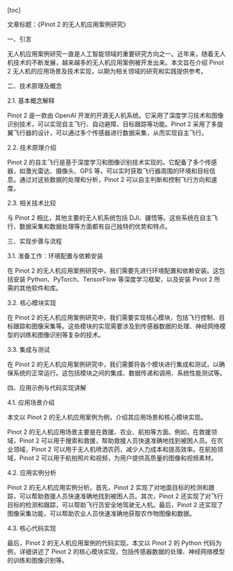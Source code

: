 
[toc]                    
                
                
文章标题：《Pinot 2 的无人机应用案例研究》

一、引言

无人机应用案例研究一直是人工智能领域的重要研究方向之一。近年来，随着无人机技术的不断发展，越来越多的无人机应用案例被开发出来。本文旨在介绍 Pinot 2 无人机的应用场景及技术实现，以期为相关领域的研究和实践提供参考。

二、技术原理及概念

2.1. 基本概念解释

Pinot 2 是一款由 OpenAI 开发的开源无人机系统。它采用了深度学习技术和图像识别技术，可以实现自主飞行、自动避障、目标跟踪等功能。Pinot 2 采用了多旋翼飞行器的设计，可以通过多个传感器进行数据采集，从而实现自主飞行。

2.2. 技术原理介绍

Pinot 2 的自主飞行是基于深度学习和图像识别技术实现的。它配备了多个传感器，如激光雷达、摄像头、GPS 等，可以实时获取飞行器周围的环境和目标信息。通过对这些数据的处理和分析，Pinot 2 可以自主判断和控制飞行方向和速度。

2.3. 相关技术比较

与 Pinot 2 相比，其他主要的无人机系统包括 DJI、疆悟等。这些系统在自主飞行、数据采集和数据处理等方面都有自己独特的优势和特点。

三、实现步骤与流程

3.1. 准备工作：环境配置与依赖安装

在 Pinot 2 的无人机应用案例研究中，我们需要先进行环境配置和依赖安装。这包括安装 Python、PyTorch、TensorFlow 等深度学习框架，以及安装 Pinot 2 所需的其他软件和库。

3.2. 核心模块实现

在 Pinot 2 的无人机应用案例研究中，我们需要实现核心模块，包括飞行控制、目标跟踪和图像采集等。这些模块的实现需要涉及到传感器数据的处理、神经网络模型的训练和图像识别等复杂的技术。

3.3. 集成与测试

在 Pinot 2 的无人机应用案例研究中，我们需要将各个模块进行集成和测试，以确保系统的正常运行。这包括模块之间的集成、数据传递和调用、系统性能测试等。

四、应用示例与代码实现讲解

4.1. 应用场景介绍

本文以 Pinot 2 的无人机应用案例为例，介绍其应用场景和核心模块实现。

Pinot 2 的无人机应用场景主要是在救援、农业、航拍等方面。例如，在救援领域，Pinot 2 可以用于搜索和救援，帮助救援人员快速准确地找到被困人员。在农业领域，Pinot 2 可以用于无人机喷洒农药，减少人力成本和提高效率。在航拍领域，Pinot 2 可以用于航拍照片和视频，为用户提供高质量的图像和视频素材。

4.2. 应用实例分析

Pinot 2 的无人机应用实例分析。首先，Pinot 2 实现了对地面目标的检测和跟踪，可以帮助救援人员快速准确地找到被困人员。其次，Pinot 2 还实现了对飞行目标的检测和跟踪，可以帮助飞行员安全地驾驶无人机。最后，Pinot 2 还实现了图像采集功能，可以帮助农业人员快速准确地获取农作物图像和数据。

4.3. 核心代码实现

最后，Pinot 2 的无人机应用案例的代码实现。本文以 Pinot 2 的 Python 代码为例，详细讲述了 Pinot 2 的核心模块实现，包括传感器数据的处理、神经网络模型的训练和图像识别等。

